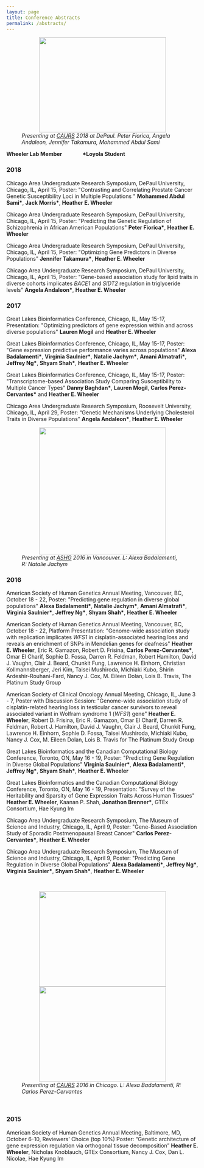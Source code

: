 ```yaml
---
layout: page
title: Conference Abstracts
permalink: /abstracts/
---
```


<figure>
    <center><img src="{{ site.baseurl }}/images/caurs2018.jpg" width="333px" height="250px"/></center>
<figcaption>
        <i>Presenting at <a href="https://www.caurs.com/">CAURS</a> 2018 at DePaul. Peter Fiorica, Angela Andaleon, Jennifer Takamura, Mohammed Abdul Sami</i>
</figcaption>
</figure>

**Wheeler Lab Member** &emsp; &emsp; &emsp;**\*Loyola Student**

### 2018
Chicago Area Undergraduate Research Symposium, DePaul University, Chicago, IL, April 15, Poster: "Contrasting and Correlating Prostate Cancer Genetic Susceptibility Loci in Multiple Populations " **Mohammed Abdul Sami\***, **Jack Morris\***, **Heather E. Wheeler**

Chicago Area Undergraduate Research Symposium, DePaul University, Chicago, IL, April 15, Poster: "Predicting the Genetic Regulation of Schizophrenia in African American Populations" **Peter Fiorica\***, **Heather E. Wheeler**

Chicago Area Undergraduate Research Symposium, DePaul University, Chicago, IL, April 15, Poster: "Optimizing Gene Predictors in Diverse Populations" **Jennifer Takamura\***, **Heather E. Wheeler**

Chicago Area Undergraduate Research Symposium, DePaul University, Chicago, IL, April 15, Poster: "Gene-based association study for lipid traits in diverse cohorts implicates *BACE1* and *SIDT2* regulation in triglyceride levels" **Angela Andaleon\***, **Heather E. Wheeler**


### 2017

Great Lakes Bioinformatics Conference, Chicago, IL, May 15-17, Presentation: "Optimizing predictors of gene expression within and across diverse populations" **Lauren Mogil** and **Heather E. Wheeler**

Great Lakes Bioinformatics Conference, Chicago, IL, May 15-17, Poster: "Gene expression predictive performance varies across populations" **Alexa Badalamenti\***, **Virginia Saulnier\***, **Natalie Jachym\***, **Amani Almatrafi\***, **Jeffrey Ng\***, **Shyam Shah\***, **Heather E. Wheeler**

Great Lakes Bioinformatics Conference, Chicago, IL, May 15-17, Poster: "Transcriptome-based Association Study Comparing Susceptibility to Multiple Cancer Types" **Danny Baghdan\***, **Lauren Mogil**, **Carlos Perez-Cervantes\*** and **Heather E. Wheeler**

Chicago Area Undergraduate Research Symposium, Roosevelt University, Chicago, IL, April 29, Poster: “Genetic Mechanisms Underlying Cholesterol Traits in Diverse Populations” **Angela Andaleon\***, **Heather E. Wheeler**

<figure>
    <center><img src="{{ site.baseurl }}/images/aly-natalie-ashg.png" width="333px" height="333px"/></center>
<figcaption>
        <i>Presenting at <a href="http://www.ashg.org/">ASHG</a> 2016 in Vancouver. L: Alexa Badalamenti, R: Natalie Jachym</i>
</figcaption>
</figure>

### 2016
American Society of Human Genetics Annual Meeting, Vancouver, BC, October 18 - 22, Poster: "Predicting gene regulation in diverse global populations" **Alexa Badalamenti\***, **Natalie Jachym\***, **Amani Almatrafi\***, **Virginia Saulnier\***, **Jeffrey Ng\***, **Shyam Shah\***, **Heather E. Wheeler**

American Society of Human Genetics Annual Meeting, Vancouver, BC, October 18 - 22, Platform Presentation: "Genome-wide association study with replication implicates *WFS1* in cisplatin-associated hearing loss and reveals an enrichment of SNPs in Mendelian genes for deafness" **Heather E. Wheeler**, Eric R. Gamazon, Robert D. Frisina, **Carlos Perez-Cervantes\***, Omar El Charif, Sophie D. Fossa, Darren R. Feldman, Robert Hamilton, David J. Vaughn, Clair J. Beard, Chunkit Fung, Lawrence H. Einhorn, Christian Kollmannsberger, Jeri Kim, Taisei Mushiroda, Michiaki Kubo, Shirin Ardeshir-Rouhani-Fard, Nancy J. Cox, M. Eileen Dolan, Lois B. Travis, The Platinum Study Group

American Society of Clinical Oncology Annual Meeting, Chicago, IL, June 3 - 7, Poster with Discussion Session: "Genome-wide association study of cisplatin-related hearing loss in testicular cancer survivors to reveal associated variant in Wolfram syndrome 1 (*WFS1*) gene" **Heather E. Wheeler**, Robert D. Frisina, Eric R. Gamazon, Omar El Charif, Darren R. Feldman, Robert J. Hamilton, David J. Vaughn, Clair J. Beard, Chunkit Fung, Lawrence H. Einhorn, Sophie D. Fossa, Taisei Mushiroda, Michiaki Kubo, Nancy J. Cox, M. Eileen Dolan, Lois B. Travis for The Platinum Study Group

Great Lakes Bioinformatics and the Canadian Computational Biology Conference, Toronto, ON, May 16 - 19, Poster: "Predicting Gene Regulation in Diverse Global Populations" **Virginia Saulnier\***, **Alexa Badalamenti\***, **Jeffrey Ng\***, **Shyam Shah\***, **Heather E. Wheeler**

Great Lakes Bioinformatics and the Canadian Computational Biology Conference, Toronto, ON, May 16 - 19, Presentation: "Survey of the Heritability and Sparsity of Gene Expression Traits Across Human Tissues" **Heather E. Wheeler**, Kaanan P. Shah, **Jonathon Brenner\***, GTEx Consortium, Hae Kyung Im

Chicago Area Undergraduate Research Symposium, The Museum of Science and Industry, Chicago, IL, April 9, Poster: "Gene-Based Association Study of Sporadic Postmenopausal Breast Cancer" **Carlos Perez-Cervantes\***, **Heather E. Wheeler**

Chicago Area Undergraduate Research Symposium, The Museum of Science and Industry, Chicago, IL, April 9, Poster: "Predicting Gene Regulation in Diverse Global Populations" **Alexa Badalamenti\***, **Jeffrey Ng\***, **Virginia Saulnier\***, **Shyam Shah\***, **Heather E. Wheeler**

<br>
<figure>
    <center><img src="{{ site.baseurl }}/images/IMG_0005.jpg" width="333px" height="250px" />
	<img src="{{ site.baseurl }}/images/IMG_0006.jpg" width="333px" height="250px" /></center>
<figcaption>
        <i>Presenting at <a href="http://www.caurs.com/">CAURS</a> 2016 in Chicago. L: Alexa Badalamenti, R: Carlos Perez-Cervantes</i>
</figcaption>
</figure>
<br>

### 2015 

American Society of Human Genetics Annual Meeting, Baltimore, MD, October 6-10, Reviewers' Choice (top 10%) Poster: “Genetic architecture of gene expression regulation via orthogonal tissue decomposition” **Heather E. Wheeler**, Nicholas Knoblauch, GTEx Consortium, Nancy J. Cox, Dan L. Nicolae, Hae Kyung Im
